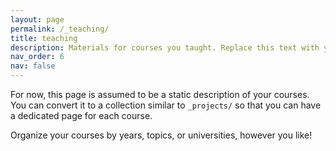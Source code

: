 ```yaml
---
layout: page
permalink: /_teaching/
title: teaching
description: Materials for courses you taught. Replace this text with your description.
nav_order: 6
nav: false
---
```


For now, this page is assumed to be a static description of your courses. You can convert it to a collection similar to `_projects/` so that you can have a dedicated page for each course.

Organize your courses by years, topics, or universities, however you like!
